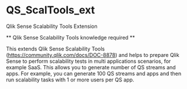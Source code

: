 # QS_ScalTools_ext

Qlik Sense Scalability Tools Extension

** Qlik Sense Scalability Tools knowledge required **

This extends Qlik Sense Scalability Tools (https://community.qlik.com/docs/DOC-8878) and helps to prepare Qlik Sense to perform scalability tests in multi applications scenarios, for example SaaS. This allows you to generate number of QS streams and apps. For example, you can generate 100 QS streams and apps and then run scalability tasks with 1 or more users per QS app.
